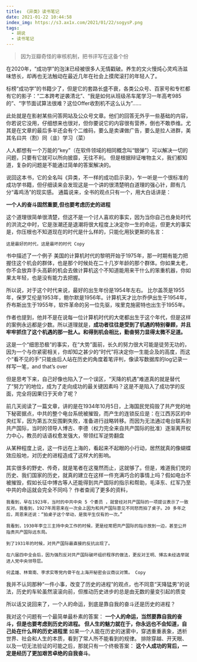 ```yaml
---
title: 《异类》读书笔记
date: 2021-01-22 10:44:58
index_img: https://s3.ax1x.com/2021/01/22/sogysP.png
tags:
  - 胡说
  - 读书笔记
---
```

> 因为豆瓣奇怪的审核机制，把书评写在这备个份

在2020年，“成功学”的泡沫已经被很多人无情戳破。养生的文火慢炖心灵鸡汤滋味悠长，却再也无法触动在最近几年在社会上摸爬滚打的年轻人了。

标榜“成功学”的书籍少了，但是它的套路长盛不衰，各类公众号、百家号和专栏都有它的影子：“二本跨考逆袭清北”、“我是如何从班级吊车尾学习一年高考985的”、“字节面试算法很难？这位Offer收割机不这么认为”……

此处就是在影射某些问答网站及公众号文章。他们的回答无外乎一些基础的内容，你若说它没用，仔细想来也很对，但你要说它的内容很有营养，倒也不敢恭维。尤其是在文章的最后多半还会有个二维码，要么是卖课做广告，要么是拉人进群，美其名曰共（割）同（韭）学习（菜）

人人都想有一个万能的“key”（在软件领域的相同概念叫“银弹”）可以解决一切的问题，只要有它就可以所向披靡，无往不利。 但是根据辩证唯物主义，我们都知道，复杂的问题是不能通过简单的答案解决的。

说回这本书，它的全名叫《异类，不一样的成功启示录》，乍一听是一个很标准的成功学书籍，但仔细读来会发现这是一个讲的很清楚明白道理的强心针，颇有几分“毒鸡汤”的现实感。 通篇说来，全书的观点只有一个，用大白话讲是：

**一个人的奋斗固然重要,但也要考虑历史的进程**

这个道理很简单很清楚，但这不是一个讨人喜欢的事实，因为当你自己也身处时代的洪流之中时，它是涨潮还是退潮将很大程度上决定你一生的命运，但更大的事实是，你压根也不知道现在的时代是什么样的，只能化用狄更斯的名言：

```
这是最好的时代，这是最坏的时代 Copy
```

书中描述了一个例子 美国的计算机时代的黎明开始于1975年，那一时期有能力把握住这个机会的群体，也是那个时候处在二十几岁年龄的那个群体。你如果太老，你不会放弃手头高薪的机会去做计算机这个不知道能用来干什么的笨重机器，你如果太年轻，也是没有能力去把握。

所以说，对于这个时代来说，最好的出生年份是1954年左右。 比尔盖茨是1955年，保罗艾伦是1953年，鲍尔默是1956年。计算机天才比尔乔伊出生于1954年，乔布斯出生于1955年，软件革命的另一位先驱，埃里克施密特也出生于1955年。

作者也提到，他并不是在说每一位计算机时代的大佬都出生于这个年代，但是这样的案例永远都是少数。所以道理就是，**成功者往往是受到了机遇的特别眷顾，并且牢牢抓住了这个机遇的那一批人。和得到机会相比，勤奋努力显得太微不足道。**

这是一个“细思恐极”的事实，在“大势”面前，长久的努力很大可能是徒劳无功的，因为一个与你紧密相关，你却知之甚少的“时代”将决定你一生能企及的高度，而这个“看不见的手”只能由后人站在历史的角度着笔评判，像读写数据库的log记录一样写一笔，and that’s over

但是思考下来，自己好像也陷入了一个误区，“天降的机遇”难道真的就是替代了“努力”的地位，成为了走向成功的最关键因素吗？这是不是陷入了成功学的反面，完全将因果归于天命了呢？

前几天阅读了一篇文章，讲的是在1934年10月5日，上海国民党捣毁了共产党的地下秘密据点，中共的整个电台系统被摧毁，而产生的连锁反应是：在江西苏区的中央红军，因为第五次反围剿失败，准备进行战略转移。而因为无法通过电台联系到共产国际，当时的领导人博古、李德（权力完全来自共产国际的批准）逐渐离开权力中心，教员的话语权愈发强大，带领红军逆势翻盘

从某种程度上说，这一件远在上海的，看起来不起眼的小行动，居然就真的像蝴蝶效应般地，对历史的进程造成了这样大的影响。

其实很多的野史、传奇，就是笔者在这戛然而止，这就够了。但是，难道我们党的历史、我们国家的历史，就真的建立在这样一件充满巧合的事情上吗？假如电台不被摧毁，假如长征中博古等人还能得到共产国际的指示和帮助，毛泽东、红军乃至中共的命运就会完全不同吗？ 作者查阅了更多的资料，

```
我看到，早在1923年，当时的中共中央 5 个委员 ，就曾经对共产国际的一项提议表示了一致反对。我看到，1927年周恩来在一次会上因为和共产国际意见不同怒而拍了桌子。20 多年之后，周恩来还说：“拍桌子这个举动，是我平生仅有的一次。” 

我看到，1930年李立三主持中央工作的时候，更是经常把共产国际的指示放到一边，甚至公开指责共产国际远东局。 

到了1931年的时候，对共产国际最直接的反抗出现了。 

在六届四中全会后，因为强烈反对共产国际破坏组织程序的做法，更反对王明、博古未经选举就进人党中央领导层。 

何孟雄、林育南、李求实等党内骨干在上海开秘密会议商议对策。 Copy
```

我并不认同那种“一件小事，改变了历史的进程”的观点，也不同意“天降猛男”的说法，历史的车轮虽然滚滚向前，但推动历史进步的总是由无数的量变引起的质变

所以话又说回来了，一个人的命运，到底是靠自我的奋斗还是历史的进程？

我对这个问题有一个最简单最朴素的答案： **一个人的命运，当然要靠自我的奋斗，但是也要考虑到历史的进程。 但人生的魅力就在于，你永远也不会知道，自己处在什么样的历史进程里** 如果一个人能在历史的迷雾中，穿透重重表象，透析世界、社会和人生的本质，看到了常人所不能看到的规律。 排除穿越、开天眼、以及一切无法验证的可能之后，那就只有一个终极答案： **这个人成功的背后，一定是经历了更加艰苦卓绝的自我奋斗**。